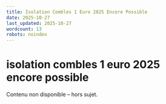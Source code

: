 ```yaml
---
title: Isolation Combles 1 Euro 2025 Encore Possible
date: 2025-10-27
last_updated: 2025-10-27
wordcount: 13
robots: noindex
---
```


# isolation combles 1 euro 2025 encore possible

Contenu non disponible – hors sujet.
